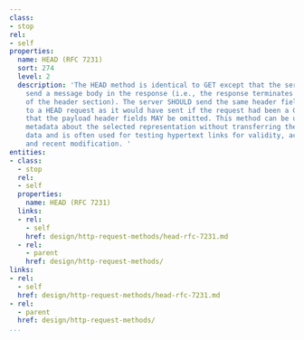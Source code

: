 ```yaml
---
class:
- stop
rel:
- self
properties:
  name: HEAD (RFC 7231)
  sort: 274
  level: 2
  description: 'The HEAD method is identical to GET except that the server MUST NOT
    send a message body in the response (i.e., the response terminates at the end
    of the header section). The server SHOULD send the same header fields in response
    to a HEAD request as it would have sent if the request had been a GET, except
    that the payload header fields MAY be omitted. This method can be used for obtaining
    metadata about the selected representation without transferring the representation
    data and is often used for testing hypertext links for validity, accessibility,
    and recent modification. '
entities:
- class:
  - stop
  rel:
  - self
  properties:
    name: HEAD (RFC 7231)
  links:
  - rel:
    - self
    href: design/http-request-methods/head-rfc-7231.md
  - rel:
    - parent
    href: design/http-request-methods/
links:
- rel:
  - self
  href: design/http-request-methods/head-rfc-7231.md
- rel:
  - parent
  href: design/http-request-methods/
...
```

